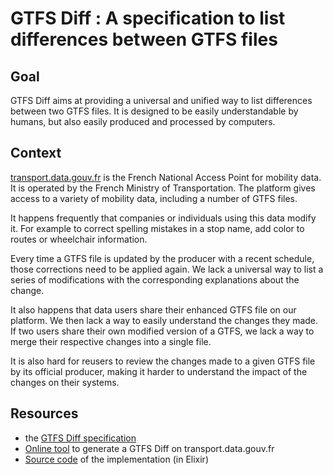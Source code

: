 # GTFS Diff : A specification to list differences between GTFS files

## Goal
GTFS Diff aims at providing a universal and unified way to list differences between two GTFS files. It is designed to be easily understandable by humans, but also easily produced and processed by computers.

## Context
[transport.data.gouv.fr](transport.data.gouv.fr) is the French National Access Point for mobility data. It is operated by the French Ministry of Transportation. The platform gives access to a variety of mobility data, including a number of GTFS files.

It happens frequently that companies or individuals using this data modify it. For example to correct spelling mistakes in a stop name, add color to routes or wheelchair information.

Every time a GTFS file is updated by the producer with a recent schedule, those corrections need to be applied again. We lack a universal way to list a series of modifications with the corresponding explanations about the change.

It also happens that data users share their enhanced GTFS file on our platform. We then lack a way to easily understand the changes they made. If two users share their own modified version of a GTFS, we lack a way to merge their respective changes into a single file.

It is also hard for reusers to review the changes made to a given GTFS file by its official producer, making it harder to understand the impact of the changes on their systems.

## Resources
- the [GTFS Diff specification](specification.md)
- [Online tool](https://transport.data.gouv.fr/tools/beta/gtfs_diff) to generate a GTFS Diff on transport.data.gouv.fr
- [Source code](https://github.com/etalab/transport-site/blob/b6bdd7749192e52bccb9ecbb33e436b56c9fd693/apps/transport/lib/transport/gtfs_diff.ex) of the implementation (in Elixir)
